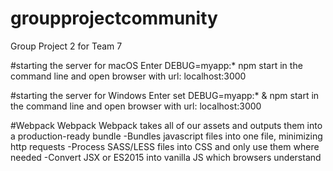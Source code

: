 # groupprojectcommunity
Group Project 2 for Team 7

#starting the server for macOS
Enter DEBUG=myapp:* npm start in the command line and open browser with url: localhost:3000

#starting the server for Windows
Enter set DEBUG=myapp:* & npm start in the command line and open browser with url: localhost:3000

#Webpack
Webpack
Webpack takes all of our assets and outputs them into a production-ready bundle
-Bundles javascript files into one file, minimizing http requests
-Process SASS/LESS files into CSS and only use them where needed
-Convert JSX or ES2015 into vanilla JS which browsers understand

